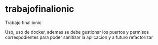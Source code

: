 # trabajofinalionic
Trabajo final ionic

Uso, uso de docker, ademas se debe gestionar los puertos y permisos correspodientes
para poder sanitizar la aplicacion y a futuro refactorizar

